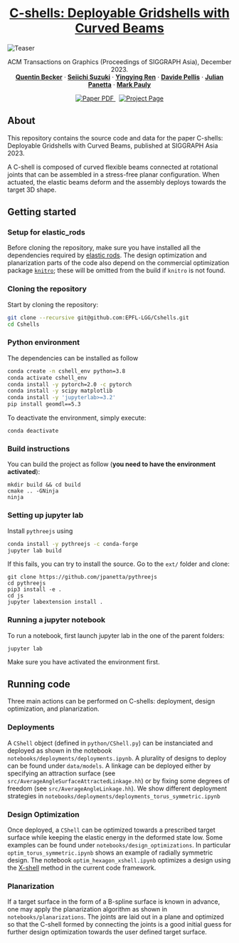 <!-- PROJECT LOGO -->
<p align="center">

  <h1 align="center"><a href="https://go.epfl.ch/c-shells">C-shells: Deployable Gridshells with Curved Beams</a></h1>

![Teaser](./release/zoo.jpg)

  <p align="center">
    ACM Transactions on Graphics (Proceedings of SIGGRAPH Asia), December 2023.
    <br />
    <a href="https://people.epfl.ch/quentin.becker?lang=en"><strong>Quentin Becker</strong></a>
    ·
    <a href="https://people.epfl.ch/seiichi.suzuki?lang=en"><strong>Seiichi Suzuki</strong></a> 
    ·
    <a href="https://people.epfl.ch/yingying.ren?lang=en"><strong>Yingying Ren</strong></a>
    ·
    <a href="https://scholar.google.com/citations?user=JnocFM4AAAAJ&hl=en"><strong>Davide Pellis</strong></a>
    ·
    <a href="http://julianpanetta.com/"><strong>Julian Panetta</strong></a> 
    ·
    <a href="https://people.epfl.ch/mark.pauly?lang=en"><strong>Mark Pauly</strong></a>
    <br />
  </p>

  <p align="center">
    <a href='https://infoscience.epfl.ch/record/305959?ln=en'>
      <img src='https://img.shields.io/badge/Paper-PDF-red?style=flat-square' alt='Paper PDF'>
    </a>
    <a href='https://go.epfl.ch/c-shells' style='padding-left: 0.5rem;'>
      <img src='https://img.shields.io/badge/Project-Page-blue?style=flat-square' alt='Project Page'>
    </a>
  </p>
</p>

## About

This repository contains the source code and data for the paper C-shells: Deployable Gridshells with Curved Beams, published at SIGGRAPH Asia 2023. 

A C-shell is composed of curved flexible beams connected at rotational joints that can be assembled in a stress-free planar configuration. When actuated, the elastic beams deform and the assembly deploys towards the target 3D shape.

## Getting started

### Setup for elastic_rods

Before cloning the repository, make sure you have installed all the dependencies required by [elastic rods](https://github.com/EPFL-LGG/Cshells/tree/main/ext/elastic_rods#c-code-dependencies). The design optimization and planarization parts of the code also depend on the commercial optimization package [`knitro`](https://www.artelys.com/solvers/knitro/); these will be omitted from the build if `knitro` is not found.

### Cloning the repository

Start by cloning the repository:

```bash
git clone --recursive git@github.com:EPFL-LGG/Cshells.git
cd Cshells
```

### Python environment

The dependencies can be installed as follow

```bash
conda create -n cshell_env python=3.8
conda activate cshell_env
conda install -y pytorch=2.0 -c pytorch
conda install -y scipy matplotlib
conda install -y 'jupyterlab>=3.2'
pip install geomdl==5.3
```

To deactivate the environment, simply execute:

```
conda deactivate
```

### Build instructions
You can build the project as follow (**you need to have the environment activated**):

```
mkdir build && cd build
cmake .. -GNinja
ninja
```

### Setting up jupyter lab

Install `pythreejs` using

```bash
conda install -y pythreejs -c conda-forge
jupyter lab build
```

If this fails, you can try to install the source. Go to the `ext/` folder and clone:

```
git clone https://github.com/jpanetta/pythreejs
cd pythreejs
pip3 install -e .
cd js
jupyter labextension install .
```

### Running a jupyter notebook

To run a notebook, first launch jupyter lab in the one of the parent folders:

```
jupyter lab
```

Make sure you have activated the environment first.

## Running code

Three main actions can be performed on C-shells: deployment, design optimization, and planarization.

### Deployments

A `CShell` object (defined in `python/CShell.py`) can be instanciated and deployed as shown in the notebook `notebooks/deployments/deployments.ipynb`. A plurality of designs to deploy can be found under `data/models`. A linkage can be deployed either by specifying an attraction surface (see `src/AverageAngleSurfaceAttractedLinkage.hh`) or by fixing some degrees of freedom (see `src/AverageAngleLinkage.hh`). We show different deployment strategies in `notebooks/deployments/deployments_torus_symmetric.ipynb`

### Design Optimization

Once deployed, a `CShell` can be optimized towards a prescribed target surface while keeping the elastic energy in the deformed state low. Some examples can be found under `notebooks/design_optimizations`. In particular `optim_torus_symmetric.ipynb` shows an example of radially symmetric design. The notebook `optim_hexagon_xshell.ipynb` optimizes a design using the [X-shell](https://julianpanetta.com/publication/xshells/) method in the current code framework.

### Planarization

If a target surface in the form of a B-spline surface is known in advance, one may apply the planarization algorithm as shown in `notebooks/planarizations`. The joints are laid out in a plane and optimized so that the C-shell formed by connecting the joints is a good initial guess for further design optimization towards the user defined target surface.